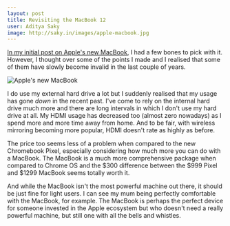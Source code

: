 ```yaml
---
layout: post
title: Revisiting the MacBook 12
user: Aditya Saky
image: http://saky.in/images/apple-macbook.jpg
---
```


[In my initial post on Apple's new MacBook](http://saky.in/Some-Thoughts-on-Apples-New-MacBook/), I had a few bones to pick with it. However, I thought over some of the points I made and I realised that some of them have slowly become invalid in the last couple of years.

![Apple's new MacBook](http://saky.in/images/apple-macbook.jpg "Taken from MacWorld")

I do use my external hard drive a lot but I suddenly realised that my usage has gone *down* in the recent past. I've come to rely on the internal hard drive much more and there are long intervals in which I don't use my hard drive at all. My HDMI usage has decreased too (almost zero nowadays) as I spend more and more time away from home. And to be fair, with wireless mirroring becoming more popular, HDMI doesn't rate as highly as before.

The price too seems less of a problem when compared to the new Chromebook Pixel, especially considering how much more you can do with a MacBook. The MacBook is a much more comprehensive package when compared to Chrome OS and the $300 difference between the $999 Pixel and $1299 MacBook seems totally worth it.

And while the MacBook isn't the most powerful machine out there, it should be just fine for light users. I can see my mum being perfectly comfortable with the MacBook, for example. The MacBook is perhaps the perfect device for someone invested in the Apple ecosystem but who doesn't need a really powerful machine, but still one with all the bells and whistles.
